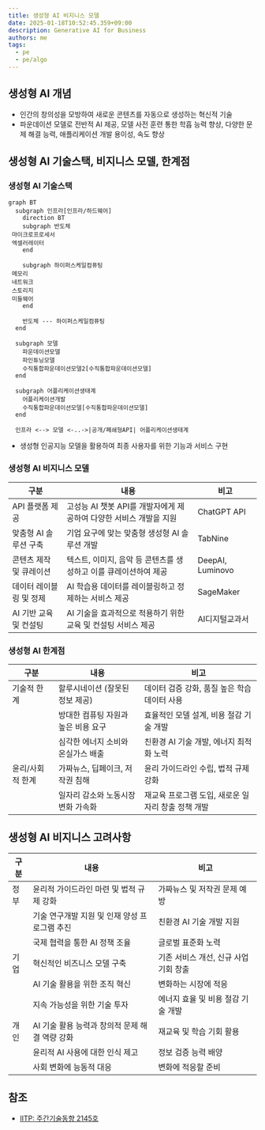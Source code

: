 ```yaml
---
title: 생성형 AI 비지니스 모델
date: 2025-01-18T10:52:45.359+09:00
description: Generative AI for Business
authors: me
tags:
  - pe
  - pe/algo
---
```


## 생성형 AI 개념

- 인간의 창의성을 모방하여 새로운 콘텐츠를 자동으로 생성하는 혁신적 기술
- 파운데이션 모델로 전반적 AI 제공, 모델 사전 훈련 통한 학흡 능력 향상, 다양한 문제 해결 능력, 애플리케이션 개발 용이성, 속도 향상

## 생성형 AI 기술스택, 비지니스 모델, 한계점

### 생성형 AI 기술스택

```mermaid
graph BT
  subgraph 인프라[인프라/하드웨어]
    direction BT
    subgraph 반도체
 마이크로프로세서
 엑셀러레이터
    end

    subgraph 하이퍼스케일컴퓨팅
 메모리
 네트워크
 스토리지
 미들웨어
    end

    반도체 --- 하이퍼스케일컴퓨팅
  end

  subgraph 모델
    파운데이션모델
    파인튜닝모델
    수직통합파운데이션모델2[수직통합파운데이션모델]
  end

  subgraph 어플리케이션생태계
    어플리케이션개발
    수직통합파운데이션모델[수직통합파운데이션모델]
  end
 
  인프라 <--> 모델 <-..->|공개/폐쇄형API| 어플리케이션생태계
```

- 생성형 인공지능 모델을 활용하여 최종 사용자를 위한 기능과 서비스 구현

### 생성형 AI 비지니스 모델

| 구분 | 내용 | 비고 |
|---|---|---|
| API 플랫폼 제공 | 고성능 AI 챗봇 API를 개발자에게 제공하여 다양한 서비스 개발을 지원 | ChatGPT API |
| 맞춤형 AI 솔루션 구축 | 기업 요구에 맞는 맞춤형 생성형 AI 솔루션 개발 | TabNine |
| 콘텐츠 제작 및 큐레이션 | 텍스트, 이미지, 음악 등 콘텐츠를 생성하고 이를 큐레이션하여 제공| DeepAI, Luminovo |
| 데이터 레이블링 및 정제 | AI 학습용 데이터를 레이블링하고 정제하는 서비스 제공| SageMaker |
| AI 기반 교육 및 컨설팅 | AI 기술을 효과적으로 적용하기 위한 교육 및 컨설팅 서비스 제공| AI디지털교과서 |

### 생성형 AI 한계점

| 구분 | 내용 | 비고 |
| --- | --- | --- |
| 기술적 한계 | 할루시네이션 (잘못된 정보 제공) | 데이터 검증 강화, 품질 높은 학습 데이터 사용 |
| | 방대한 컴퓨팅 자원과 높은 비용 요구 | 효율적인 모델 설계, 비용 절감 기술 개발 |
| | 심각한 에너지 소비와 온실가스 배출 | 친환경 AI 기술 개발, 에너지 최적화 노력 |
| 윤리/사회적 한계 | 가짜뉴스, 딥페이크, 저작권 침해 | 윤리 가이드라인 수립, 법적 규제 강화 |
| | 일자리 감소와 노동시장 변화 가속화 | 재교육 프로그램 도입, 새로운 일자리 창출 정책 개발 |

## 생성형 AI 비지니스 고려사항

| 구분 | 내용 | 비고 |
| --- | --- | --- |
| 정부 | 윤리적 가이드라인 마련 및 법적 규제 강화 | 가짜뉴스 및 저작권 문제 예방 |
| | 기술 연구개발 지원 및 인재 양성 프로그램 추진 | 친환경 AI 기술 개발 지원 |
| | 국제 협력을 통한 AI 정책 조율 | 글로벌 표준화 노력 |
| 기업 | 혁신적인 비즈니스 모델 구축 | 기존 서비스 개선, 신규 사업 기회 창출 |
| | AI 기술 활용을 위한 조직 혁신 | 변화하는 시장에 적응 |
| | 지속 가능성을 위한 기술 투자 | 에너지 효율 및 비용 절감 기술 개발 |
| 개인 | AI 기술 활용 능력과 창의적 문제 해결 역량 강화 | 재교육 및 학습 기회 활용 |
| | 윤리적 AI 사용에 대한 인식 제고 | 정보 검증 능력 배양 |
| | 사회 변화에 능동적 대응 | 변화에 적응할 준비 |

## 참조

- [IITP: 주간기술동향 2145호](https://iitp.kr/kr/1/knowledge/periodicalViewA.it?searClassCode=B_ITA_01&masterCode=publication&identifier=1330)
